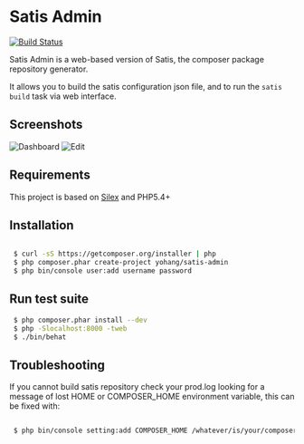 Satis Admin
===========

[![Build Status](https://travis-ci.org/yohang/satis-admin.png?branch=master)](https://travis-ci.org/yohang/satis-admin)

Satis Admin is a web-based version of Satis, the composer package repository generator.

It allows you to build the satis configuration json file, and to run the `satis build` task via web interface.

Screenshots
-----------

![Dashboard](https://s3-eu-west-1.amazonaws.com/frequence-web/misc/dashboard.png)
![Edit](https://s3-eu-west-1.amazonaws.com/frequence-web/misc/edit.png)

Requirements
------------

This project is based on [Silex](https://github.com/fabpot/Silex) and PHP5.4+

Installation
------------

```sh

 $ curl -sS https://getcomposer.org/installer | php
 $ php composer.phar create-project yohang/satis-admin
 $ php bin/console user:add username password

```

Run test suite
--------------

```sh
 $ php composer.phar install --dev
 $ php -Slocalhost:8000 -tweb
 $ ./bin/behat
```

Troubleshooting
---------------

If you cannot build satis repository check your prod.log looking for a message of lost HOME or COMPOSER_HOME environment variable, 
this can be fixed with: 

```sh

 $ php bin/console setting:add COMPOSER_HOME /whatever/is/your/composer/home

```